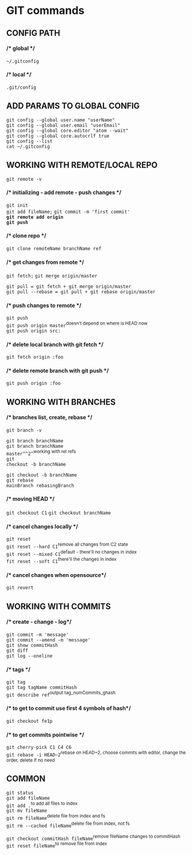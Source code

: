 <h1>GIT commands</h1>
<!-- =========================== -->
<h2>CONFIG PATH</h2>
<h4>/* global */</h4>
<code>~/.gitconfig</code>
<h4>/* local */</h4>
<code>.git/config</code>

<!-- =========================== -->
<h2>ADD PARAMS TO GLOBAL CONFIG</h2>
<code>git config --global user.name "userName"</code><br>
<code>git config --global user.email "userEmail"</code><br>
<code>git config --global core.editor "atom --wait"</code><br>
<code>git config --global core.autocrlf true</code><br>
<code>git config --list</code><br>
<code>cat ~/.gitconfig</code>
<!-- =========================== -->
<h2>WORKING WITH REMOTE/LOCAL REPO</h2>
<code>git remote -v</code>

<h4>/* initializing - add remote - push changes */</h4>
<code>git init</code><br>
<code>git add fileName;</code>
<code>git commit -m 'first commit'</code><br>
<code><b>git remote add origin <ref></b></code><br>
<code><b>git push</b></code>

<h4>/* clone repo */</h4>
<code>git clone remoteName branchName ref</code>

<h4>/* get changes from remote */</h4>
<code>git fetch;</code>
<code>git merge origin/master</code><br>

<code>git pull = git fetch + git merge origin/master</code><br>
<code>git pull --rebase = git pull + git rebase origin/master</code>

<h4>/* push changes to remote */</h4>
<code>git push</code><br>
<code>git push origin master</code><sup>doesn't depend on where is HEAD now</sup><br>
<code>git push origin src:<dest> </code><br>

<h4>/* delete local branch with git fetch */</h4>
<code>git fetch origin :foo</code>
<h4>/* delete remote branch with git push */</h4>
<code>git push origin :foo</code>

<!-- =========================== -->
<h2>WORKING WITH BRANCHES</h2>
<h4>/* branches list, create, rebase */</h4>
<code>git branch -v</code><br>

<code>git branch branchName</code><br>
<code>git branch branchName master^^2^</code><sup>working with rel refs</sup>
<br>
<code>git checkout -b branchName</code><br>

<code>git checkout -b branchName</code><br>
<code>git rebase mainBranch rebasingBranch</code>

<h4>/* moving HEAD */</h4>
<code>git checkout C1</code>
<code>git checkout branchName</code>

<h4>/* cancel changes locally */</h4>
<code>git reset</code><br>
<code>git reset --hard C1</code><sup>remove all changes from C2 state </sup><br>
<code>git reset --mixed C1</code><sup>default - there'll no changes in index</sup><br>
<code>fit reset --soft C1</code><sup>there'll the changes in index</sup><br>
<h4>/* cancel changes when opensource*/</h4>
<code>git revert</code>

<!-- =========================== -->
<h2>WORKING WITH COMMITS</h2>
<h4>/* create - change - log*/</h4>
<code>git commit -m 'message'</code><br>
<code>git commit --amend -m 'message'</code><br>
<code>git show commitHash</code><br>
<code>git diff</code><br>
<code>git log --oneline </code>

<h4>/* tags */</h4>
<code>git tag</code><br>
<code>git tag tagName commitHash</code><br>
<code>git describe ref</code><sup>output tag_numCommits_ghash</sup>

<h4>/* to get to commit use first 4 symbols of hash*/</h4>
<code>git checkout fe1p</code>

<h4>/* to get commits pointwise */</h4>
<code>git cherry-pick C1 C4 C6</code><br>
<code>git rebase -i HEAD~2</code><sup>rebase on HEAD~2, choose commits with editor, change the order, delete if no need</sup>

<!-- =========================== -->
<h2>COMMON</h2>
<code>git status</code><br>
<code>git add fileName</code><br>
<code>git add .</code><sup>to add all files to index</sup><br>
<code>git mv fileName<directory></code><br>
<code>git rm fileName</code><sup>delete file from index and fs</sup><br>
<code>git rm --cached fileName</code><sup>delete file from index, not fs</sup><br>

<code>git checkout commitHash fileName</code><sup>remove fileName changes to commitHash</sup><br>
<code>git reset fileName</code><sup>to remove file from index</sup><br>
